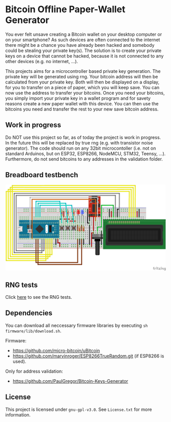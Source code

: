 # Bitcoin Offline Paper-Wallet Generator

You ever felt unsave creating a Bitcoin wallet on your desktop computer or on your smartphone? As such devices are often connected to the internet there might be a chance you have already been hacked and somebody could be stealing your private key(s). The solution is to create your private keys on a device that cannot be hacked, because it is not connected to any other devices (e.g. no internet, ...). 

This projects aims for a microcontroller based private key generation. The private key will be generated using rng. Your bitcoin address will then be calculated from your private key. Both will then be displayed on a display, for you to transfer on a piece of paper, which you will keep save. You can now use the address to transfer your bitcoins. Once you need your bitcoins, you simply import your private key in a wallet program and for savety reasons create a new paper wallet with this device. You can then use the bitcoins you need and transfer the rest to your new save bitcoin address.

## Work in progress

Do NOT use this project so far, as of today the project is work in progress. In the future this will be replaced by true rng (e.g. with transistor noise generator). The code should run on any 32bit microcontoller (i.e. not on standard Arduinos, but on ESP32, ESP8266, NodeMCU, STM32, Teensy, ...). Furthermore, do not send bitcoins to any addresses in the validation folder.

## Breadboard testbench

![testbench_img](hardware/testbench_breadboard.png)

## RNG tests

Click [here](tests/TEST.md) to see the RNG tests.

## Dependencies

You can download all neccessary firmware libraries by executing `sh firmware/lib/download.sh`.

Firmware:
* https://github.com/micro-bitcoin/uBitcoin
* https://github.com/marvinroger/ESP8266TrueRandom.git (if ESP8266 is used).

Only for address validation:
* https://github.com/PaulGregor/Bitcoin-Keys-Generator

## License

This project is licensed under `gnu-gpl-v3.0`. See `License.txt` for more information.
